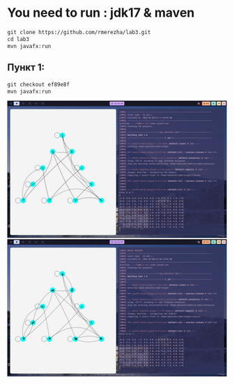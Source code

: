 # You need to run : jdk17 & maven

```
git clone https://github.com/rmerezha/lab3.git
cd lab3
mvn javafx:run
```


## Пункт 1:
```
git checkout ef89e8f
mvn javafx:run
```
![null](p1_0.jpg)
![null](p1_1.jpg)

